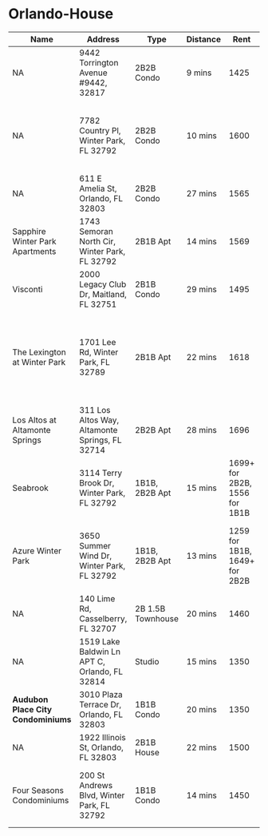 # Orlando-House
| Name                                | Address                                        | Type              | Distance | Rent                          | Website                                                                                                            | Misc                                                               | Messaged/Contacted?  |
| ----------------------------------- | ---------------------------------------------- | ----------------- | -------- | ----------------------------- | ------------------------------------------------------------------------------------------------------------------ |:------------------------------------------------------------------ | -------------------- |
| NA                                  | 9442 Torrington Avenue #9442, 32817            | 2B2B Condo        | 9 mins   | 1425                          | https://www.zillow.com/homedetails/9442-Torrington-Ave-UNIT-9442-Orlando-FL-32817/46152559_zpid/                   |                                                                    | Waiting for response |
| NA                                  | 7782 Country Pl, Winter Park, FL 32792         | 2B2B Condo        | 10 mins  | 1600                          | https://www.zillow.com/homedetails/7782-Country-Pl-Winter-Park-FL-32792/2090756252_zpid/                           | Avail: April 15, deposit $2000 + first and last month rents        | Waiting for response |
| NA                                  | 611 E Amelia St, Orlando, FL 32803             | 2B2B Condo        | 27 mins  | 1565                          | https://www.zillow.com/homedetails/611-E-Amelia-St-APT-8-Orlando-FL-32803/2125024463_zpid/                         | Avail: June 10                                                     | Waiting for response |
| Sapphire Winter Park Apartments     | 1743 Semoran North Cir, Winter Park, FL 32792  | 2B1B Apt          | 14 mins  | 1569                          | https://www.zillow.com/b/sapphire-winter-park-apartments-winter-park-fl-5XhxqR/                                    | Google review: 3.7                                                 |                      |
| Visconti                            | 2000 Legacy Club Dr, Maitland, FL 32751        | 2B1B Condo        | 29 mins  | 1495                          | https://www.zillow.com/homedetails/1375-Lake-Shadow-Cir-APT-11208-Maitland-FL-32751/71082394_zpid/                 | Google review: 4.1                                                 |                      |
| The Lexington at Winter Park        | 1701 Lee Rd, Winter Park, FL 32789             | 2B1B Apt          | 22 mins  | 1618                          | https://www.aspensquare.com/apartments/florida/winter-park/the-lexington-at-winter-park/pricing                    | Google review: 4.0, the two bedrooms type might be unavailable now |                      |
| Los Altos at Altamonte Springs      | 311 Los Altos Way, Altamonte Springs, FL 32714 | 2B2B Apt          | 28 mins  | 1696                          | https://www.udr.com/orlando-apartments/altamonte-springs/los-altos-at-altamonte-springs/apartments-pricing/?beds=2 | Google review: 3.4                                                 |                      |
| Seabrook                            | 3114 Terry Brook Dr, Winter Park, FL 32792     | 1B1B, 2B2B Apt    | 15 mins  | 1699+ for 2B2B, 1556 for 1B1B | https://www.udr.com/orlando-apartments/southeast-winter-park/seabrook/apartments-pricing/?beds=2                   | Google review: 3.6. 2B2B Avail: April 19                           |                      |
| Azure Winter Park                   | 3650 Summer Wind Dr, Winter Park, FL 32792     | 1B1B, 2B2B Apt    | 13 mins  | 1259 for 1B1B, 1649+ for 2B2B | https://www.mckinley.com/apartments/florida/winter-park/azure-winter-park                                          | Google review: 2.8. 2B2B Avail: May 13, 1B1B Avail: April 22       |                      |
| NA                                  | 140 Lime Rd, Casselberry, FL 32707             | 2B 1.5B Townhouse | 20 mins  | 1460                          | https://www.zillow.com/homedetails/140-Lime-Rd-Casselberry-FL-32707/2098146153_zpid/                               | Avail: April 7                                                     | Waiting for response |
| NA                                  | 1519 Lake Baldwin Ln APT C, Orlando, FL 32814  | Studio            | 15 mins  | 1350                          | https://www.zillow.com/homedetails/1519-Lake-Baldwin-Ln-APT-C-Orlando-FL-32814/2126537282_zpid/                    | Avail: April 15, Area: 600 sqft                                    |                      |
| **Audubon Place City Condominiums** | 3010 Plaza Terrace Dr, Orlando, FL 32803       | 1B1B Condo        | 20 mins  | 1350                          | https://www.zillow.com/homedetails/3010-Plaza-Terrace-Dr-Orlando-FL-32803/2064410023_zpid/                         | Area: 663 sqft                                                     | Waiting for response |
| NA                                  | 1922 Illinois St, Orlando, FL 32803            | 2B1B House        | 22 mins  | 1500                          | https://www.zillow.com/homedetails/1922-Illinois-St-Orlando-FL-32803/2099535505_zpid/                              | Area: 900 sqft, Year built: 1946                                   | Waiting for response |
| Four Seasons Condominiums           | 200 St Andrews Blvd, Winter Park, FL 32792     | 1B1B Condo        | 14 mins  | 1450                          | https://www.zillow.com/homedetails/200-Saint-Andrews-Blvd-Winter-Park-FL-32792/2146958235_zpid/                    | Area: 835, Avail: June 1 (Need to confirm with brokerage)          | Waiting for response |
